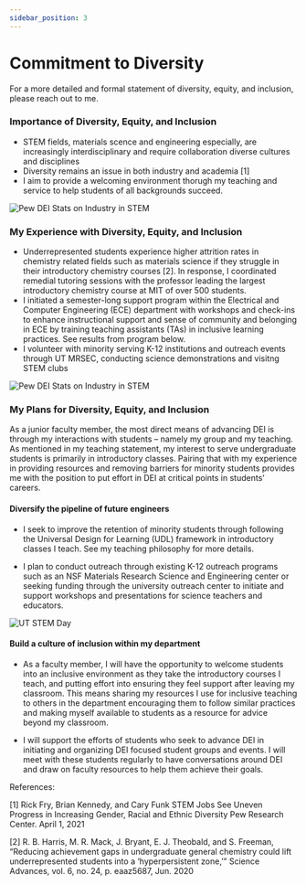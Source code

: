 ```yaml
---
sidebar_position: 3
---
```


# Commitment to Diversity
For a more detailed and formal statement of diversity, equity, and inclusion, please reach out to me.

### Importance of Diversity, Equity, and Inclusion
- STEM fields, materials scence and engineering especially, are increasingly interdisciplinary and require collaboration diverse cultures and disciplines 
- Diversity remains an issue in both industry and academia [1]
- I aim to provide a welcoming environment thorugh my teaching and service to help students of all backgrounds succeed.

![Pew DEI Stats on Industry in STEM](@site/static/img/teaching/PEW.jpg)

### My Experience with Diversity, Equity, and Inclusion
- Underrepresented students experience higher attrition rates in chemistry related fields such as materials science if they struggle in their introductory chemistry courses [2]. In response, I coordinated remedial tutoring sessions with the professor leading the largest introductory chemistry course at MIT of over 500 students.
- I initiated a semester-long support program within the Electrical and Computer Engineering (ECE) department with workshops and check-ins to enhance instructional support and sense of community and belonging in ECE by training teaching assistants (TAs) in inclusive learning practices. See results from program below.
- I volunteer with minority serving K-12 institutions and outreach events through UT MRSEC, conducting science demonstrations and visitng STEM clubs

![Pew DEI Stats on Industry in STEM](@site/static/img/teaching/TAsupport.jpg)
### My Plans for Diversity, Equity, and Inclusion
As a junior faculty member, the most direct means of advancing DEI is through my interactions with students – namely my group and my teaching. As mentioned in my teaching statement, my interest to serve undergraduate students is primarily in introductory classes. Pairing that with my experience in providing resources and removing barriers for minority students provides me with the position to put effort in DEI at critical points in students’ careers.  

#### Diversify the pipeline of future engineers
- I seek to improve the retention of minority students through following the Universal Design for Learning (UDL) framework in introductory classes I teach. See my teaching philosophy for more details.

- I plan to conduct outreach through existing K-12 outreach programs such as an NSF Materials Research Science and Engineering center or seeking funding through the university outreach center to initiate and support workshops and presentations for science teachers and educators. 

![UT STEM Day ](@site/static/img/teaching/utstemday2022.jpg)

#### Build a culture of inclusion within my department
- As a faculty member, I will have the opportunity to welcome students into an inclusive environment as they take the introductory courses I teach, and putting effort into ensuring they feel support after leaving my classroom. This means sharing my resources I use for inclusive teaching to others in the department encouraging them to follow similar practices and making myself available to students as a resource for advice beyond my classroom. 

- I will support the efforts of students who seek to advance DEI in initiating and organizing DEI focused student groups and events. I will meet with these students regularly to have conversations around DEI and draw on faculty resources to help them achieve their goals. 




References:

[1]	Rick Fry, Brian Kennedy, and Cary Funk STEM Jobs See Uneven Progress in Increasing Gender, Racial and Ethnic Diversity Pew Research Center. April 1, 2021

[2]	R. B. Harris, M. R. Mack, J. Bryant, E. J. Theobald, and S. Freeman, “Reducing achievement gaps in undergraduate general chemistry could lift underrepresented students into a ‘hyperpersistent zone,’” Science Advances, vol. 6, no. 24, p. eaaz5687, Jun. 2020


